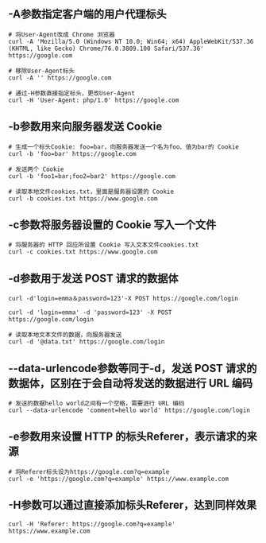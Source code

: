 
-A参数指定客户端的用户代理标头
---
```
# 将User-Agent改成 Chrome 浏览器
curl -A 'Mozilla/5.0 (Windows NT 10.0; Win64; x64) AppleWebKit/537.36 (KHTML, like Gecko) Chrome/76.0.3809.100 Safari/537.36' https://google.com

# 移除User-Agent标头
curl -A '' https://google.com

# 通过-H参数直接指定标头，更改User-Agent
curl -H 'User-Agent: php/1.0' https://google.com
```

-b参数用来向服务器发送 Cookie
---
```
# 生成一个标头Cookie: foo=bar，向服务器发送一个名为foo、值为bar的 Cookie
curl -b 'foo=bar' https://google.com

# 发送两个 Cookie
curl -b 'foo1=bar;foo2=bar2' https://google.com

# 读取本地文件cookies.txt，里面是服务器设置的 Cookie
curl -b cookies.txt https://www.google.com
```

-c参数将服务器设置的 Cookie 写入一个文件
---
```
# 将服务器的 HTTP 回应所设置 Cookie 写入文本文件cookies.txt
curl -c cookies.txt https://www.google.com
```

-d参数用于发送 POST 请求的数据体
---
```
curl -d'login=emma＆password=123'-X POST https://google.com/login

curl -d 'login=emma' -d 'password=123' -X POST  https://google.com/login

# 读取本地文本文件的数据，向服务器发送
curl -d '@data.txt' https://google.com/login
```

--data-urlencode参数等同于-d，发送 POST 请求的数据体，区别在于会自动将发送的数据进行 URL 编码
---
```
# 发送的数据hello world之间有一个空格，需要进行 URL 编码
curl --data-urlencode 'comment=hello world' https://google.com/login
```

-e参数用来设置 HTTP 的标头Referer，表示请求的来源
---
```
# 将Referer标头设为https://google.com?q=example
curl -e 'https://google.com?q=example' https://www.example.com
```

-H参数可以通过直接添加标头Referer，达到同样效果
---
```
curl -H 'Referer: https://google.com?q=example' https://www.example.com
```
